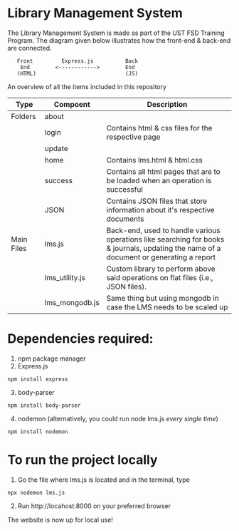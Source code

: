 # Library Management System

The Library Management System is made as part of the UST FSD Training Program. The diagram given below illustrates how the front-end & back-end are connected.
    
       Front         Express.js          Back     
        End        <------------>        End      
       (HTML)                            (JS)   
  An overview of all the items included in this repository
  
  | Type | Compoent | Description | 
  |------------|------------|------------|
  | Folders | about   |                             |
  |         | login   |                  Contains html & css files for the respective page            |
  |         | update  |                                                                               |
  | | home | Contains lms.html & html.css |
  |         | success | Contains all html pages that are to be loaded when an operation is successful |
  |         | JSON    | Contains JSON files that store information about it's respective documents |
  | Main Files  | lms.js | Back-end, used to handle various operations like searching for books & journals, updating the name of a document or generating a report |
  |         | lms_utility.js | Custom library to perform above said operations on flat files (i.e., JSON files). |
  |        | lms_mongodb.js | Same thing but using mongodb in case the LMS needs to be scaled up  |
  
 # Dependencies required: 
  1) npm package manager
  2) Express.js
  ```
  npm install express
  ```
  3) body-parser
  ```
  npm install body-parser
  ```
  4) nodemon (alternatively, you could run node lms.js *every single time*)
  ```
  npm install nodemon 
  ```
  
# To run the project locally
1) Go the file where lms.js is located and in the terminal, type
```
npx nodemon lms.js
```
2) Run http://locahost:8000 on your preferred browser

The website is now up for local use!
